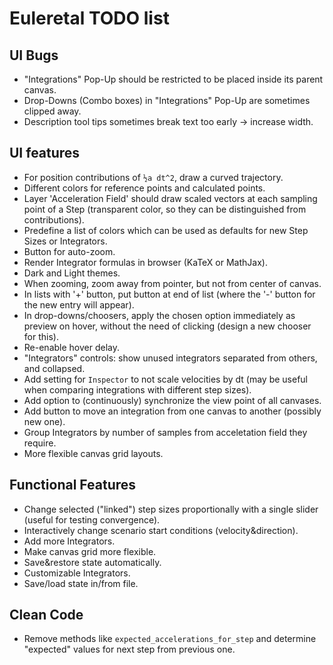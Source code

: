 # Euleretal TODO list

## UI Bugs
- "Integrations" Pop-Up should be restricted to be placed inside its parent
  canvas.
- Drop-Downs (Combo boxes) in "Integrations" Pop-Up are sometimes clipped away.
- Description tool tips sometimes break text too early → increase width.

## UI features
- For position contributions of `½a dt^2`, draw a curved trajectory.
- Different colors for reference points and calculated points.
- Layer 'Acceleration Field' should draw scaled vectors at each sampling point
  of a Step (transparent color, so they can be distinguished from
  contributions).
- Predefine a list of colors which can be used as defaults for new Step Sizes
  or Integrators.
- Button for auto-zoom.
- Render Integrator formulas in browser (KaTeX or MathJax).
- Dark and Light themes.
- When zooming, zoom away from pointer, but not from center of canvas.
- In lists with '+' button, put button at end of list (where the '-' button for
  the new entry will appear).
- In drop-downs/choosers, apply the chosen option immediately as preview on
  hover, without the need of clicking (design a new chooser for this).
- Re-enable hover delay.
- "Integrators" controls: show unused integrators separated from others, and
  collapsed.
- Add setting for `Inspector` to not scale velocities by dt (may be useful when
  comparing integrations with different step sizes).
- Add option to (continuously) synchronize the view point of all canvases.
- Add button to move an integration from one canvas to another (possibly new
  one).
- Group Integrators by number of samples from acceletation field they require.
- More flexible canvas grid layouts.

## Functional Features
- Change selected ("linked") step sizes proportionally with a single slider
  (useful for testing convergence).
- Interactively change scenario start conditions (velocity&direction).
- Add more Integrators.
- Make canvas grid more flexible.
- Save&restore state automatically.
- Customizable Integrators.
- Save/load state in/from file.

## Clean Code
- Remove methods like `expected_accelerations_for_step` and determine
  "expected" values for next step from previous one.